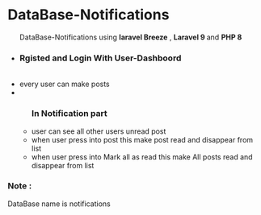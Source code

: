 # DataBase-Notifications
 <ul>DataBase-Notifications using <b>laravel Breeze</b> , <b> Laravel 9 </b> and <b> PHP 8 </b><br>
 <li><h3>Rgisted and Login With User-Dashboord</h3></li><br>
 <li>every user can make posts</li>
 <li><ul><h3>In Notification part</h3>
 <li>user can see all other users unread post </li>
 <li>when user press into post this make post read and disappear from list</li>
 <li>when user press into Mark all as read this make All posts read and disappear from list</li>
 </ul></li>
 </ul>
<h3>Note : </h3> DataBase name is notifications

